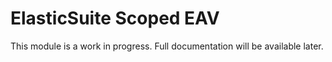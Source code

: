 # ElasticSuite Scoped EAV

This module is a work in progress. Full documentation will be available later.